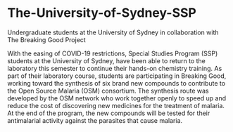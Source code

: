 # The-University-of-Sydney-SSP
Undergraduate students at the University of Sydney in collaboration with The Breaking Good Project 

With the easing of COVID-19 restrictions, Special Studies Program (SSP) students at the University of Sydney, have been able to return to the laboratory this semester to continue their hands-on chemistry training. As part of their laboratory course, students are participating in Breaking Good, working toward the synthesis of six brand new compounds to contribute to the Open Source Malaria (OSM) consortium. The synthesis route was developed by the OSM network who work together openly to speed up and reduce the cost of discovering new medicines for the treatment of malaria. At the end of the program, the new compounds will be tested for their antimalarial activity against the parasites that cause malaria.
